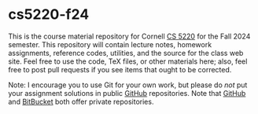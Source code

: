 # cs5220-f24

This is the course material repository for Cornell [CS 5220][cs5220]
for the Fall 2024 semester.  This repository will contain lecture
notes, homework assignments, reference codes, utilities, and the
source for the class web site.  Feel free to use the code, TeX files,
or other materials here; also, feel free to post pull requests if you
see items that ought to be corrected.

Note: I encourage you to use Git for your own work, but please do
*not* put your assignment solutions in public [GitHub][gh] repositories.
Note that [GitHub][gh] and [BitBucket][bb] both offer private repositories.

[cs5220]: http://www.cs.cornell.edu/courses/cs5220/2024fa
[gh]: http://github.com/
[bb]: https://bitbucket.org
